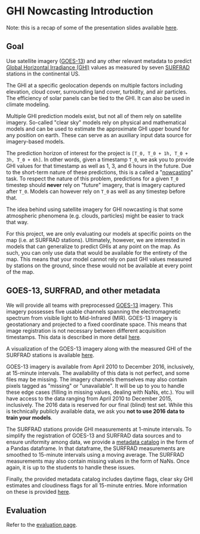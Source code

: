 # GHI Nowcasting Introduction

Note: this is a recap of some of the presentation slides available [here](@@@TODO@@@).

## Goal

Use satellite imagery ([GOES-13](https://en.wikipedia.org/wiki/GOES_13)) and any other relevant
metadata to predict [Global Horizontal Irradiance (GHI)](https://en.wikipedia.org/wiki/Solar_irradiance)
values as measured by seven [SURFRAD](https://www.esrl.noaa.gov/gmd/grad/surfrad/) stations in
the continental US.

The GHI at a specific geolocation depends on multiple factors including elevation, cloud cover,
surrounding land cover, turbidity, and air particles. The efficiency of solar panels can be tied
to the GHI. It can also be used in climate modeling.

Multiple GHI prediction models exist, but not all of them rely on satellite imagery. So-called
"clear sky" models rely on physical and mathematical models and can be used to estimate the
approximate GHI upper bound for any position on earth. These can serve as an auxiliary input
data source for imagery-based models.

The prediction horizon of interest for the project is ``[T_0, T_0 + 1h, T_0 + 3h, T_0 + 6h]``.
In other words, given a timestamp ``T_0``, we ask you to provide GHI values for that timestamp
as well as 1, 3, and 6 hours in the future. Due to the short-term nature of these predictions,
this is a called a "[nowcasting](<https://en.wikipedia.org/wiki/Nowcasting_(meteorology)>)" task.
To respect the nature of this problem, predictions for a given ``T_0`` timestep should **never**
rely on "future" imagery, that is imagery captured after ``T_0``. Models can however rely
on ``T_0`` as well as any timestep before that.

The idea behind using satellite imagery for GHI nowcasting is that some atmospheric phenomena
(e.g. clouds, particles) might be easier to track that way.

For this project, we are only evaluating our models at specific points on the map (i.e. at SURFRAD
stations). Ultimately, however, we are interested in models that can generalize to predict GHIs at
any point on the map. As such, you can only use data that would be available for the entirety of
the map. This means that your model cannot rely on past GHI values measured by stations on the
ground, since these would not be available at every point of the map.

## GOES-13, SURFRAD, and other metadata

We will provide all teams with preprocessed [GOES-13](https://en.wikipedia.org/wiki/GOES_13)
imagery. This imagery possesses five usable channels spanning the electromagnetic spectrum from
visible light to Mid-Infrared (MIR). GOES-13 imagery is geostationary and projected to a fixed
coordinate space. This means that image registration is not necessary between different
acquisition timestamps. This data is described in more detail [here](datasources.md).

A visualization of the GOES-13 imagery along with the measured GHI of the SURFRAD stations is
available [here](https://drive.google.com/file/d/12myylJZ_pDEORjvMpoHv-10O4HZIwW2y).

GOES-13 imagery is available from April 2010 to December 2016, inclusively, at 15-minute intervals.
The availability of this data is not perfect, and some files may be missing. The imagery channels
themselves may also contain pixels tagged as "missing" or "unavailable". It will be up to you to
handle these edge cases (filling in missing values, dealing with NaNs, etc.). You will have access
to the data ranging from April 2010 to December 2015, inclusively. The 2016 data is reserved for our
final (blind) test set. While this is technically publicly available data, we ask you
**not to use 2016 data to train your models**.

The SURFRAD stations provide GHI measurements at 1-minute intervals. To simplify the registration
of GOES-13 and SURFRAD data sources and to ensure uniformity among data, we provide a
[metadata catalog](dataframe.md) in the form of a Pandas dataframe. In that dataframe, the SURFRAD
measurements are smoothed to 15-minute intervals using a moving average. The SURFRAD measurements
may also contain missing values in the form of NaNs. Once again, it is up to the students to handle
these issues.

Finally, the provided metadata catalog includes daytime flags, clear sky GHI estimates and
cloudiness flags for all 15-minute entries. More information on these is provided [here](dataframe.md).

## Evaluation

Refer to the [evaluation page](evaluation.md).
